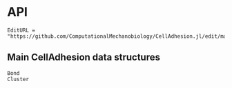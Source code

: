 # API
```@meta
EditURL = "https://github.com/ComputationalMechanobiology/CellAdhesion.jl/edit/main/docs/src/API.md"
```

## Main CellAdhesion data structures
```@docs
Bond
Cluster
```
